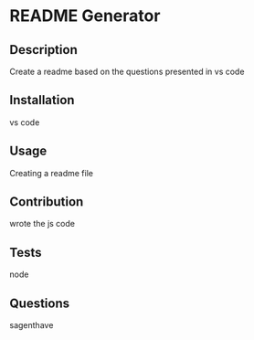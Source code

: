 # README Generator 
  ## Description 
  Create a readme based on the questions presented in vs code 
  ## Installation
  vs code
  ## Usage
  Creating a readme file
  ## Contribution
  wrote the js code
  ## Tests
  node
  ## Questions
  sagenthave
  
